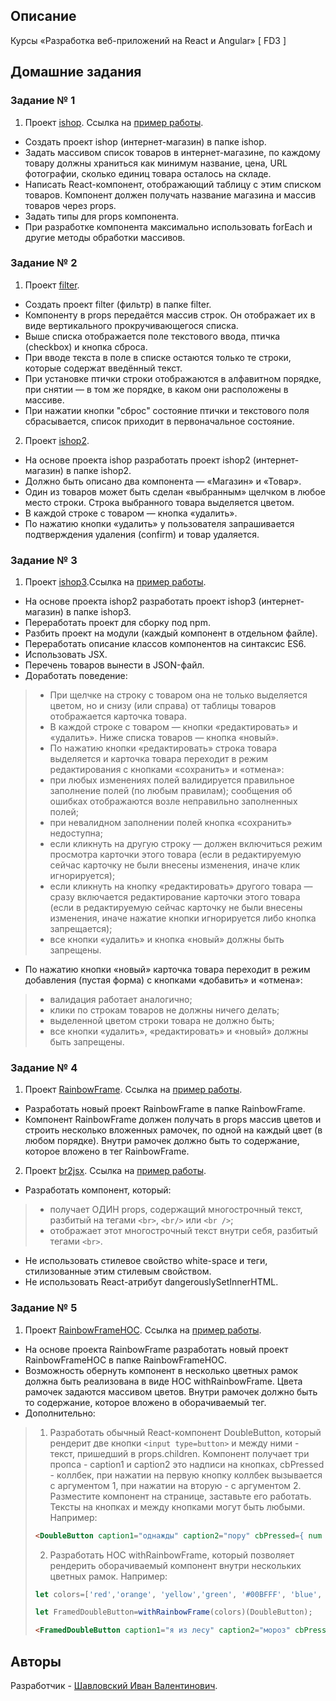 ## Описание

Курсы «Разработка веб-приложений на React и Angular» [ FD3 ]

## Домашние задания
### Задание № 1
1. Проект [ishop](./ishop). Ссылка на [пример работы](https://na-613c.github.io/FD3-Shaulouski/ishop/index.html).
- Создать проект ishop (интернет-магазин) в папке ishop.
- Задать массивом список товаров в интернет-магазине, по каждому товару должны храниться как минимум название, цена, URL фотографии, сколько единиц товара осталось на складе.
- Написать React-компонент, отображающий таблицу с этим списком товаров. Компонент должен получать название магазина и массив товаров через props.
- Задать типы для props компонента.
- При разработке компонента максимально использовать forEach и другие методы обработки массивов.

### Задание № 2
1. Проект [filter](./filter).
- Создать проект filter (фильтр) в папке filter.
- Компоненту в props передаётся массив строк. Он отображает их в виде вертикального прокручивающегося списка.
- Выше списка отображается поле текстового ввода, птичка (checkbox) и кнопка сброса.
- При вводе текста в поле в списке остаются только те строки, которые содержат введённый текст.
- При установке птички строки отображаются в алфавитном порядке, при снятии — в том же порядке, в каком они расположены в массиве.
- При нажатии кнопки "сброс" состояние птички и текстового поля сбрасывается, список приходит в первоначальное состояние.

2. Проект [ishop2](./ishop2).
- На основе проекта ishop разработать проект ishop2 (интернет-магазин) в папке ishop2.
- Должно быть описано два компонента — «Магазин» и «Товар».
- Один из товаров может быть сделан «выбранным» щелчком в любое место строки. Строка выбранного товара выделяется цветом.
- В каждой строке с товаром — кнопка «удалить».
- По нажатию кнопки «удалить» у пользователя запрашивается подтверждения удаления (confirm) и товар удаляется.

### Задание № 3
1. Проект [ishop3](./ishop3).Ссылка на [пример работы](https://na-613c.github.io/FD3-Shaulouski/ishop3/index.html).
- На основе проекта ishop2 разработать проект ishop3 (интернет-магазин) в папке ishop3.
- Переработать проект для сборку под npm.
- Разбить проект на модули (каждый компонент в отдельном файле).
- Переработать описание классов компонентов на синтаксис ES6.
- Использовать JSX.
- Перечень товаров вынести в JSON-файл.
- Доработать поведение:
>  - При щелчке на строку с товаром она не только выделяется цветом, но и снизу (или справа) от таблицы товаров отображается карточка товара.
>  - В каждой строке с товаром — кнопки «редактировать» и «удалить». Ниже списка товаров — кнопка «новый».
>  - По нажатию кнопки «редактировать» строка товара выделяется и карточка товара переходит в режим редактирования с кнопками «сохранить» и «отмена»:
>  - при любых изменениях полей валидируется правильное заполнение полей (по любым правилам); сообщения об ошибках отображаются возле неправильно заполненных полей;
>  - при невалидном заполнении полей кнопка «сохранить» недоступна;
>  - если кликнуть на другую строку — должен включиться режим просмотра карточки этого товара (если в редактируемую сейчас карточку не были внесены изменения, иначе клик игнорируется);
>  - если кликнуть на кнопку «редактировать» другого товара — сразу включается редактирование карточки этого товара (если в редактируемую сейчас карточку не были внесены изменения, иначе нажатие кнопки игнорируется либо кнопка запрещается);
>  - все кнопки «удалить» и кнопка «новый» должны быть запрещены.
- По нажатию кнопки «новый» карточка товара переходит в режим добавления (пустая форма) с кнопками «добавить» и «отмена»:
>  - валидация работает аналогично;
>  - клики по строкам товаров не должны ничего делать;
>  - выделенной цветом строки товара не должно быть;
>  - все кнопки «удалить», «редактировать» и «новый» должны быть запрещены.

### Задание № 4
1. Проект [RainbowFrame](./RainbowFrame). Ссылка на [пример работы](https://na-613c.github.io/FD3-Shaulouski/RainbowFrame/index.html).
- Разработать новый проект RainbowFrame в папке RainbowFrame.
- Компонент RainbowFrame должен получать в props массив цветов и строить несколько вложенных рамочек, по одной на каждый цвет (в любом порядке). Внутри рамочек должно быть то содержание, которое вложено в тег RainbowFrame.
2. Проект [br2jsx](./br2jsx). Ссылка на [пример работы](https://na-613c.github.io/FD3-Shaulouski/br2jsx/index.html).
- Разработать компонент, который:
> - получает ОДИН props, содержащий многострочный текст, разбитый на тегами ```<br>```, ```<br/>``` или ```<br />```;
> - отображает этот многострочный текст внутри себя, разбитый тегами ```<br>```.
- Не использовать стилевое свойство white-space и теги, стилизованные этим стилевым свойством.
- Не использовать React-атрибут dangerouslySetInnerHTML.

### Задание № 5
1. Проект [RainbowFrameHOC](./RainbowFrameHOC). Ссылка на [пример работы](https://na-613c.github.io/FD3-Shaulouski/RainbowFrameHOC/index.html).
- На основе проекта RainbowFrame разработать новый проект RainbowFrameHOC в папке RainbowFrameHOC.
- Возможность обернуть компонент в несколько цветных рамок должна быть реализована в виде HOC withRainbowFrame. Цвета рамочек задаются массивом цветов. Внутри рамочек должно быть то содержание, которое вложено в оборачиваемый тег.
- Дополнительно:
> 1. Разработать обычный React-компонент DoubleButton, который рендерит две кнопки ```<input type=button>``` и между ними - текст, пришедший в props.children. Компонент получает три пропса - caption1 и caption2 это надписи на кнопках, cbPressed - коллбек, при нажатии на первую кнопку коллбек вызывается с аргументом 1, при нажатии на вторую - с аргументом 2. Разместите компонент на странице, заставьте его работать. Тексты на кнопках и между кнопками могут быть любыми.
> Например:
> ```html 
> <DoubleButton caption1="однажды" caption2="пору" cbPressed={ num => alert(num) } >в студёную зимнюю</DoubleButton> 
>```
>
> 2. Разработать HOC withRainbowFrame, который позволяет рендерить оборачиваемый компонент внутри нескольких цветных рамок.
> Например:
> ```js 
> let colors=['red','orange', 'yellow','green', '#00BFFF', 'blue', 'purple'];
>```
> ```js
> let FramedDoubleButton=withRainbowFrame(colors)(DoubleButton);
>```
> ```html
> <FramedDoubleButton caption1="я из лесу" caption2="мороз" cbPressed={ num => alert(num) }>вышел, был сильный</FramedDoubleButton>
>```
>

## Авторы

Разработчик - [Шавловский Иван Валентинович](https://vk.com/shavlovsky98).

